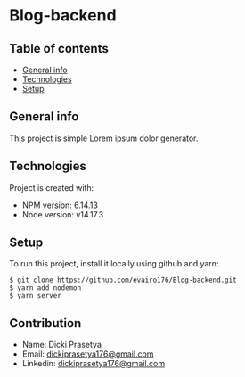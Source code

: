 # Blog-backend
## Table of contents
* [General info](#general-info)
* [Technologies](#technologies)
* [Setup](#setup)


## General info
This project is simple Lorem ipsum dolor generator.
	
## Technologies
Project is created with:
* NPM version: 6.14.13
* Node version: v14.17.3
	
## Setup
To run this project, install it locally using github and yarn:

```
$ git clone https://github.com/evairo176/Blog-backend.git
$ yarn add nodemon
$ yarn server

```

## Contribution
* Name: Dicki Prasetya
* Email: dickiprasetya176@gmail.com
* Linkedin: dickiprasetya176@gmail.com


